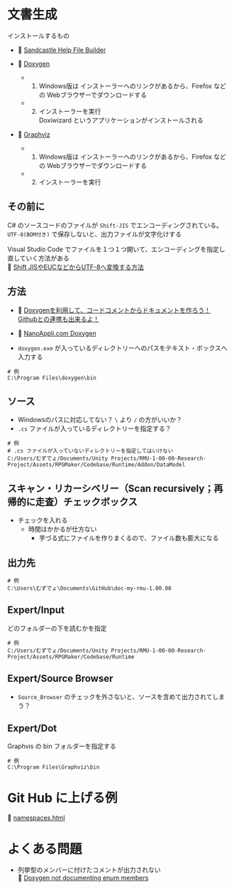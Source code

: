 # 文書生成

インストールするもの

* 📄 [Sandcastle Help File Builder](https://github.com/EWSoftware/SHFB)

* 📄 [Doxygen](https://www.doxygen.nl/)
    * 1. Windows版は インストーラーへのリンクがあるから、Firefox などの Webブラウザーでダウンロードする
    * 2. インストーラーを実行  
        Doxiwizard というアプリケーションがインストールされる
* 📄 [Graphviz](https://graphviz.org/)
    * 1. Windows版は インストーラーへのリンクがあるから、Firefox などの Webブラウザーでダウンロードする
    * 2. インストーラーを実行

## その前に

C# のソースコードのファイルが `Shift-JIS` でエンコーディングされている。  
`UTF-8(BOM付き)` で保存しないと、出力ファイルが文字化けする  

Visual Studio Code でファイルを１つ１つ開いて、エンコーディングを指定し直していく方法がある  
📖 [Shift JISやEUCなどからUTF-8へ変換する方法](https://codeaid.jp/blog/exchange-utf8/)

## 方法

* 📖 [Doxygenを利用して、コードコメントからドキュメントを作ろう！ Githubとの連携も出来るよ！](https://qiita.com/developer-kikikaikai/items/3984606dbdbf2bbbe74e)
* 📖 [NanoAppli.com Doxygen](http://nanoappli.com/blog/?s=doxygen)

* `doxygen.exe` が入っているディレクトリーへのパスをテキスト・ボックスへ入力する

```
# 例
C:\Program Files\doxygen\bin
```

## ソース

* Windowsのパスに対応してない？ `\` より `/` の方がいいか？  
* `.cs` ファイルが入っているディレクトリーを指定する？

```
# 例
# .cs ファイルが入っていないディレクトリーを指定してはいけない
C:/Users/むずでょ/Documents/Unity Projects/RMU-1-00-00-Research-Project/Assets/RPGMaker/Codebase/Runtime/Addon/DataModel
```

## スキャン・リカーシベリー（Scan recursively；再帰的に走査）チェックボックス

* チェックを入れる
    * 時間はかかるが仕方ない
        * 芋づる式にファイルを作りまくるので、ファイル数も膨大になる

## 出力先

```
# 例
C:\Users\むずでょ\Documents\GitHub\doc-my-rmu-1.00.00
```

## Expert/Input

どのフォルダーの下を読むかを指定

```
# 例
C:/Users/むずでょ/Documents/Unity Projects/RMU-1-00-00-Research-Project/Assets/RPGMaker/Codebase/Runtime
```

## Expert/Source Browser

* `Source_Browser` のチェックを外さないと、ソースを含めて出力されてしまう？

## Expert/Dot

Graphvis の bin フォルダーを指定する  

```
# 例
C:\Program Files\Graphviz\bin
```

# Git Hub に上げる例

📖 [namespaces.html](https://htmlpreview.github.io/?https://raw.githubusercontent.com/muzudho/RMU-1-00-00-Documentation-Project/main/html/namespaces.html)

# よくある問題

* 列挙型のメンバーに付けたコメントが出力されない  
  📖 [Doxygen not documenting enum members](https://stackoverflow.com/questions/12033713/doxygen-not-documenting-enum-members)